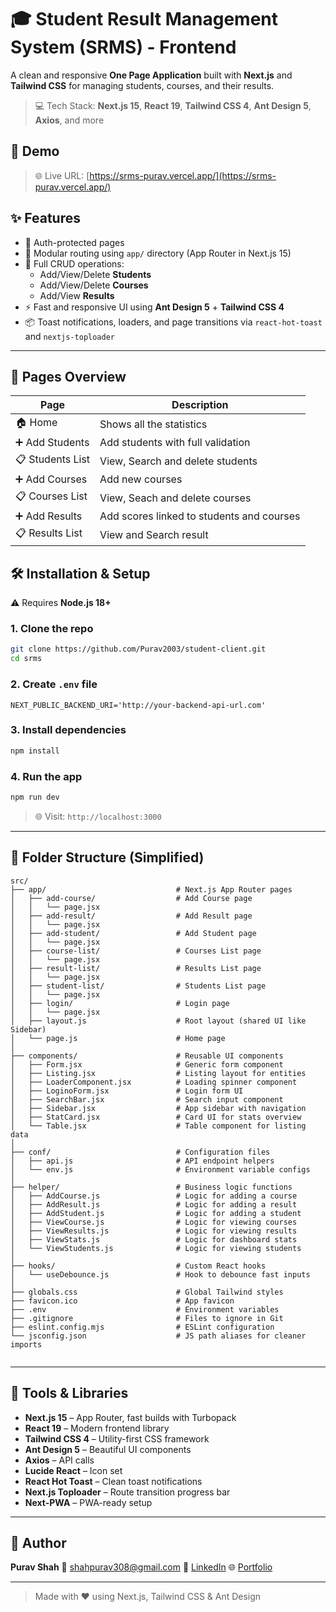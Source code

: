 # 🎓 Student Result Management System (SRMS) - Frontend

A clean and responsive **One Page Application** built with **Next.js** and **Tailwind CSS** for managing students, courses, and their results.

> 💻 Tech Stack: **Next.js 15**, **React 19**, **Tailwind CSS 4**, **Ant Design 5**, **Axios**, and more

## 📸 Demo

> 🌐 Live URL: [https://srms-purav.vercel.app/](https://srms-purav.vercel.app/)

## ✨ Features

- 🔐 Auth-protected pages
- 📁 Modular routing using `app/` directory (App Router in Next.js 15)
- 🧾 Full CRUD operations:
  - Add/View/Delete **Students**
  - Add/View/Delete **Courses**
  - Add/View **Results**
- ⚡ Fast and responsive UI using **Ant Design 5** + **Tailwind CSS 4**
- 📦 Toast notifications, loaders, and page transitions via `react-hot-toast` and `nextjs-toploader`

---

## 🧱 Pages Overview

| Page             | Description                               |
| ---------------- | ----------------------------------------- |
| 🏠 Home          | Shows all the statistics                  |
| ➕ Add Students  | Add students with full validation         |
| 📋 Students List | View, Search and delete students          |
| ➕ Add Courses   | Add new courses                           |
| 📋 Courses List  | View, Seach and delete courses            |
| ➕ Add Results   | Add scores linked to students and courses |
| 📋 Results List  | View and Search result                    |

## 🛠️ Installation & Setup

⚠️ Requires **Node.js 18+**

### 1. Clone the repo

```bash
git clone https://github.com/Purav2003/student-client.git
cd srms
```

### 2. Create `.env` file

```env
NEXT_PUBLIC_BACKEND_URI='http://your-backend-api-url.com'
```

### 3. Install dependencies

```bash
npm install
```

### 4. Run the app

```bash
npm run dev
```

> 🌐 Visit: `http://localhost:3000`

---

## 📁 Folder Structure (Simplified)

```
src/
├── app/                             # Next.js App Router pages
│   ├── add-course/                  # Add Course page
│   │   └── page.jsx
│   ├── add-result/                  # Add Result page
│   │   └── page.jsx
│   ├── add-student/                 # Add Student page
│   │   └── page.jsx
│   ├── course-list/                 # Courses List page
│   │   └── page.jsx
│   ├── result-list/                 # Results List page
│   │   └── page.jsx
│   ├── student-list/                # Students List page
│   │   └── page.jsx
│   ├── login/                       # Login page
│   │   └── page.jsx
│   ├── layout.js                    # Root layout (shared UI like Sidebar)
│   └── page.js                      # Home page
│
├── components/                      # Reusable UI components
│   ├── Form.jsx                     # Generic form component
│   ├── Listing.jsx                  # Listing layout for entities
│   ├── LoaderComponent.jsx          # Loading spinner component
│   ├── LoginoForm.jsx               # Login form UI
│   ├── SearchBar.jsx                # Search input component
│   ├── Sidebar.jsx                  # App sidebar with navigation
│   ├── StatCard.jsx                 # Card UI for stats overview
│   └── Table.jsx                    # Table component for listing data
│
├── conf/                            # Configuration files
│   ├── api.js                       # API endpoint helpers
│   └── env.js                       # Environment variable configs
│
├── helper/                          # Business logic functions
│   ├── AddCourse.js                 # Logic for adding a course
│   ├── AddResult.js                 # Logic for adding a result
│   ├── AddStudent.js                # Logic for adding a student
│   ├── ViewCourse.js                # Logic for viewing courses
│   ├── ViewResults.js               # Logic for viewing results
│   ├── ViewStats.js                 # Logic for dashboard stats
│   └── ViewStudents.js              # Logic for viewing students
│
├── hooks/                           # Custom React hooks
│   └── useDebounce.js               # Hook to debounce fast inputs
│
├── globals.css                      # Global Tailwind styles
├── favicon.ico                      # App favicon
├── .env                             # Environment variables
├── .gitignore                       # Files to ignore in Git
├── eslint.config.mjs                # ESLint configuration
└── jsconfig.json                    # JS path aliases for cleaner imports


```

---

## 🧰 Tools & Libraries

- **Next.js 15** – App Router, fast builds with Turbopack
- **React 19** – Modern frontend library
- **Tailwind CSS 4** – Utility-first CSS framework
- **Ant Design 5** – Beautiful UI components
- **Axios** – API calls
- **Lucide React** – Icon set
- **React Hot Toast** – Clean toast notifications
- **Next.js Toploader** – Route transition progress bar
- **Next-PWA** – PWA-ready setup

---

## 👤 Author

**Purav Shah**
📧 shahpurav308@gmail.com
🔗 [LinkedIn](https://linkedin.com/in/purav308)
🌐 [Portfolio](https://purav-portfolio.vercel.app)

---

> Made with ❤️ using Next.js, Tailwind CSS & Ant Design
